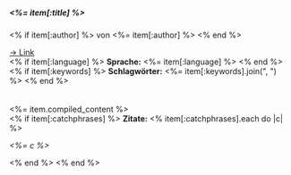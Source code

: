 ##### <%= item[:title] %>

<% if item[:author] %>
von <%= item[:author] %>
<% end %>

<div class="row" >
  <div class="col-lg-2 col-md-2 col-xs-12" >
    <a href="<%= item[:url] %>" target="__blank">&rarr; Link</a>
  </div>

  <div class="col-lg-4 col-md-4 col-xs-12" >
    <% if item[:language] %>
      <b>Sprache:</b> <%= item[:language] %>
    <% end %>
  </div>

  <div class="col-lg-6 col-md-6 col-xs-12" >
    <% if item[:keywords] %>
      <b>Schlagwörter:</b> <%= item[:keywords].join(", ") %>
    <% end %>
  </div>
</div>

<br>
<br>

<div class="row" >
  <div class="col-lg-7 col-md-7 col-xs-12" >
    <%= item.compiled_content %>
  </div>

  <div class="col-lg-5 col-md-5 col-xs-12" >
    <% if item[:catchphrases] %>
      <b>Zitate:</b>
      <% item[:catchphrases].each do |c| %>
        <p><i><%= c %></i></p>
      <% end %>
    <% end %>
  </div>
</div>
